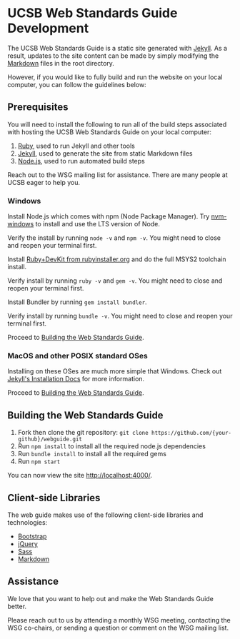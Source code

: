 # UCSB Web Standards Guide Development

The UCSB Web Standards Guide is a static site generated with [Jekyll](http://jekyllrb.com/). As a result, updates to the site content
can be made by simply modifying the [Markdown](https://help.github.com/articles/github-flavored-markdown/) files in the root directory.

However, if you would like to fully build and run the website on your local computer, you can follow the guidelines below:


## Prerequisites

You will need to install the following to run all of the build steps associated with hosting the UCSB Web Standards Guide on your local computer:

1. [Ruby](https://www.ruby-lang.org/), used to run Jekyll and other tools
2. [Jekyll](http://jekyllrb.com/), used to generate the site from static Markdown files
3. [Node.js](https://nodejs.org/), used to run automated build steps

Reach out to the WSG mailing list for assistance. There are many people at UCSB eager to help you.


### Windows

Install Node.js which comes with npm (Node Package Manager). Try [nvm-windows](https://github.com/coreybutler/nvm-windows/releases) to install and use the LTS version of Node.

Verify the install by running `node -v` and `npm -v`. You might need to close and reopen your terminal first.

Install [Ruby+DevKit from rubyinstaller.org](https://rubyinstaller.org/downloads/) and do the full MSYS2 toolchain install.

Verify install by running `ruby -v` and `gem -v`. You might need to close and reopen your terminal first.

Install Bundler by running `gem install bundler`.

Verify install by running `bundle -v`. You might need to close and reopen your terminal first.

Proceed to [Building the Web Standards Guide](#building-the-web-standards-guide).


### MacOS and other POSIX standard OSes

Installing on these OSes are much more simple that Windows. Check out [Jekyll's Installation Docs](https://jekyllrb.com/docs/installation/) for more information.

Proceed to [Building the Web Standards Guide](#building-the-web-standards-guide).


## Building the Web Standards Guide

1. Fork then clone the git repository: `git clone https://github.com/{your-github}/webguide.git`
2. Run `npm install` to install all the required node.js dependencies
3. Run `bundle install` to install all the required gems
4. Run `npm start`

You can now view the site [http://localhost:4000/](http://localhost:4000/).


## Client-side Libraries

The web guide makes use of the following client-side libraries and technologies:

- [Bootstrap](http://getbootstrap.com/)
- [jQuery](https://jquery.com/)
- [Sass](http://sass-lang.com/)
- [Markdown](https://help.github.com/articles/github-flavored-markdown/)

## Assistance

We love that you want to help out and make the Web Standards Guide better. 

Please reach out to us by attending a monthly WSG meeting, contacting the WSG co-chairs, or sending a question or comment on the WSG mailing list.
